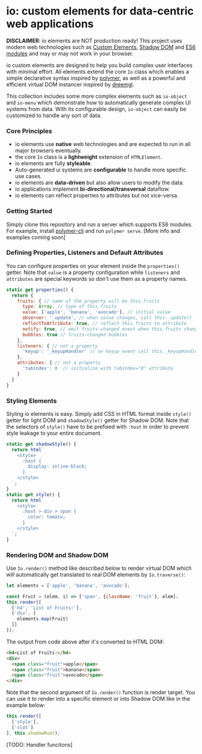# io: custom elements for data-centric web applications #

**DISCLAIMER**: io elements are NOT production ready! This project uses modern web technologies such as [Custom Elements](https://caniuse.com/#feat=custom-elementsv1), [Shadow DOM](https://caniuse.com/#search=shadow%20dom%20v1) and [ES6 modules](https://caniuse.com/#feat=es6-module) and may or may not work in your browser.

io custom elements are designed to help you build complex user interfaces with minimal effort. All elements extend the core `Io` class which enables a simple declarative syntax inspired by [polymer](https://github.com/Polymer/polymer), as well as a powerful and efficient virtual DOM instancer inspired by [dreemgl](https://github.com/dreemproject/dreemgl).

This collection includes some more complex elements such as `io-object` and `io-menu` which demonstrate how to automatically generate complex UI systems from data. With its configurable design, `io-object` can easily be customized to handle any sort of data.

### Core Principles ###

* io elements use **native** web technologies and are expected to run in all major browsers eventually.
* the core `Io` class is a **lightweight** extension of `HTMLElement`.
* io elements are fully **styleable**.
* Auto-generated ui systems are **configurable** to handle more specific use cases.
* io elements are **data-driven** but also allow users to modify the data.
* io applications implement **bi-directional/transversal** dataflow.
* io elements can reflect properties to attributes but not vice-versa.

### Getting Started ###

Simply clone this repository and run a server which supports ES6 modules. For example, install [polymer-cli](https://github.com/Polymer/polymer-cli) and run `polymer serve`. [More info and examples coming soon]

### Defining Properties, Listeners and Default Attributes ###

You can configure properties on your element inside the `properties()` getter. Note that `value` is a property configuration while `listeners` and `attributes` are special keywords so don't use them as a property names.

```javascript
static get properties() {
  return {
    fruits: { // name of the property will be this.fruits
      type: Array, // type of this.fruits
      value: ['apple', 'banana', 'avocado'], // initial value
      observer: '_update', // when value changes, call this._update()
      reflectToAttribute: true, // reflect this.fruits to attribute
      notify: true, // emit fruits-changed event when this.fruits changed
      bubbles: true // fruits-changed bubbles
    },
    listeners: { // not a property
      'keyup': '_keyupHandler' // on keyup event call this._keyupHandler
    },
    attributes: { // not a property
      'tabindex': 0  // initialize with tabindex="0" attribute
    }
  }
}
```

### Styling Elements ###

Styling io elements is easy. Simply add CSS in HTML format inside `style()` getter for light DOM and `shadowStyle()` getter for Shadow DOM. Note that the selectors of `style()` have to be prefixed with `:host` in order to prevent style leakage to your entire document.

```javascript
static get shadowStyle() {
  return html`
    <style>
      :host {
        display: inline-block;
      }
    </style>
  `;
}
static get style() {
  return html`
    <style>
      :host > div > span {
        color: tomato;
      }
    </style>
  `;
}
```

### Rendering DOM and Shadow DOM ###

Use `Io.render()` method like described below to render virtual DOM which will automatically get translated to real DOM elements by `Io.traverse()`:

```javascript
let elements = ['apple', 'banana', 'avocado'];

const Fruit = (elem, i) => ['span', {className: 'fruit'}, elem];
this.render([
  ['h4', 'List of Fruits:'],
  ['div', [
    elements.map(Fruit)
  ]]
]);

```

The output from code above after it's converted to HTML DOM:

```html
<h4>List of Fruits:</h4>
<div>
  <span class="fruit">apple</span>
  <span class="fruit">banana</span>
  <span class="fruit">avocado</span>
</div>
```

Note that the second argument of `Io.render()` function is render target. You can use it to render into a specific element or into Shadow DOM like in the example below:

```javascript
this.render([
  ['style'],
  ['slot']
], this.shadowRoot);

```

[TODO: Handler funcitons]
